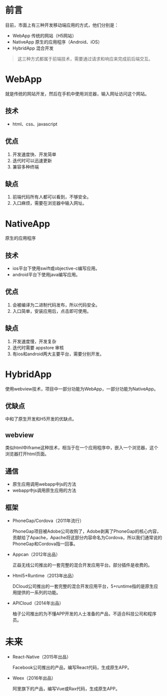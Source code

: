 # 前言

目前，市面上有三种开发移动端应用的方式，他们分别是：

- WebApp        传统的网站（H5网站）
- NativeApp     原生的应用程序（Android、iOS）
- HybridApp     混合开发

> 这三种方式都属于前端技术，需要通过请求和响应来完成前后端交互。

# WebApp

就是传统的网站开发，然后在手机中使用浏览器，输入网址访问这个网站。

## 技术

- html、css、javascript

## 优点

1. 开发速度快、开发简单
2. 迭代时可以迅速更新
3. 兼容多种终端

## 缺点

1. 前端代码所有人都可以看到，不够安全。
2. 入口麻烦，需要在浏览器中输入网址。

# NativeApp

原生的应用程序

## 技术

- ios平台下使用swift或objective-c编写应用。
- android平台下使用java编写应用。

## 优点

1. 会被编译为二进制代码发布，所以代码安全。
2. 入口简单，安装应用后，点击即可使用。

## 缺点

1. 开发速度慢，开发复杂
2. 迭代时需要 appstore 审核
3. 有ios和android两大主要平台，需要分别开发。

# HybridApp

使用webview技术，项目中一部分功能为WebApp，一部分功能为NativeApp。

## 优缺点

中和了原生开发和H5开发的优缺点。

## webview

类似html中iframe这种技术，相当于在一个应用程序中，嵌入一个浏览器，这个浏览器打开html页面。

## 通信

- 原生应用调用webapp中js的方法
- webapp中js调用原生应用的方法

## 框架

- PhoneGap/Cordova（2011年流行）

	PhoneGap项目被Adobe公司收购了，Adobe剥离了PhoneGap的核心内容，贡献给了Apache，Apache将这部分内容命名为Cordova，所以我们通常说的PhoneGap和Cordova指一回事。

- Appcan（2012年出品）

	正益无线公司推出的一套完整的混合开发应用平台。部分插件是收费的。

- Html5+Runtime（2013年出品）

	DCloud公司推出的一套完整的混合开发应用平台，5+runtime指的是原生应用提供的一系列的功能。

- APICloud（2014年出品）

	柚子公司推出的为不懂APP开发的人士准备的产品，不适合科技公司和程序员。

# 未来

- React-Native（2015年出品）

	Facebook公司推出的产品，编写React代码，生成原生APP。

- Weex（2016年出品）

	阿里旗下的产品，编写Vue或Rax代码，生成原生APP。



